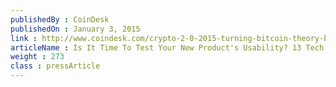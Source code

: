 ```yaml
---
publishedBy : CoinDesk
publishedOn : January 3, 2015
link : http://www.coindesk.com/crypto-2-0-2015-turning-bitcoin-theory-big-business/
articleName : Is It Time To Test Your New Product's Usability? 13 Tech Experts Weigh In
weight : 273 
class : pressArticle
---
```

